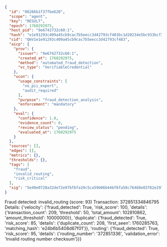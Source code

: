 ```json
{
  "id": "06266b1f37fbe620",
  "scope": "agent",
  "key": "RESULT",
  "epoch": 1760292975,
  "host_pid": "9e6742732c60:1",
  "hash": "e1e91293c409a45cb9cac7b5eecc3d42793cf483bc1d20234e5bc933bcf36729",
  "cid": "QmV1e1e91293c409a45cb9cac7b5eecc3d42793cf483",
  "aicp": {
    "prov": {
      "issuer": "9e6742732c60:1",
      "created_at": 1760292975,
      "method": "automated_fraud_detection",
      "vc_type": "VerifiableCredential"
    },
    "ucon": {
      "usage_constraints": [
        "no_pii_export",
        "audit_required"
      ],
      "purpose": "fraud_detection_analysis",
      "enforcement": "mandatory"
    },
    "eval": {
      "confidence": 1.0,
      "evidence_count": 0,
      "review_status": "pending",
      "evaluated_at": 1760292975
    }
  },
  "sources": [],
  "edges": [],
  "metrics": {},
  "thresholds": {},
  "tags": [
    "fraud",
    "invalid_routing",
    "risk_critical"
  ],
  "sig": "5e49e0728a32de72e97bfbfa19c5ca59b06b44bf6fa58c76468e03762e2970cb"
}
```

Fraud detected: invalid_routing (score: 93)
Transaction: 372851334846795
Details: {'velocity': {'fraud_detected': True, 'risk_score': 100, 'details': {'transaction_count': 209, 'threshold': 50, 'total_amount': 102810862, 'amount_threshold': 10000000}}, 'duplicate': {'fraud_detected': True, 'risk_score': 85, 'details': {'duplicate_count': 208, 'first_seen': 1760285763, 'matching_hash': 'e24b6b5408d67f01'}}, 'routing': {'fraud_detected': True, 'risk_score': 95, 'details': {'routing_number': '372851336', 'validation_error': 'Invalid routing number checksum'}}}